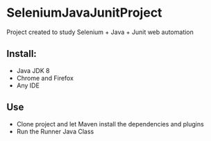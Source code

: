 # SeleniumJavaJunitProject
Project created to study Selenium + Java + Junit web automation

## Install:
- Java JDK 8
- Chrome and Firefox
- Any IDE

## Use
- Clone project and let Maven install the dependencies and plugins
- Run the Runner Java Class
